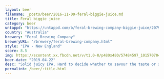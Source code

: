 ```yaml
---
layout: beer
filename: _posts/beer/2016-11-09-feral-biggie-juice.md
title: Feral biggie juice
category: beer
untappd: "https://untappd.com/b/feral-brewing-company-biggie-juice/2079327"
country: "Australia"
brewery: "Feral Brewing Company"
breweryURL: "/brewery/feral-brewing-company.html"
style: "IPA - New England"
score: 8.5
img: https://scontent.xx.fbcdn.net/v/t1.0-0/p480x480/57484597_10157070444113745_194148645086429184_n.jpg?_nc_cat=103&_nc_oc=AQlonh-EbInWtOPAbQmpKKwFJgeNcxwaEUfwMqqpgeued5CdNO_9q6dFd9tXS565QnY&_nc_ht=scontent.xx&oh=8d5ae134589b1d742da9aefe8a835b2e&oe=5DA09764
beer-date: "2019-04-22"
desc: "Solid juicy IPA. Hard to decide whether to savour the taste or smash it down"
permalink: /beer/:title.html
---
```

